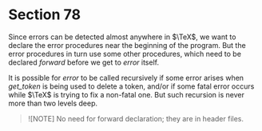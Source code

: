 # Section 78

Since errors can be detected almost anywhere in $\TeX$, we want to declare the error procedures near the beginning of the program. But the error procedures in turn use some other procedures, which need to be declared *forward* before we get to *error* itself.

It is possible for *error* to be called recursively if some error arises when *get_token* is being used to delete a token, and/or if some fatal error occurs while $\TeX$ is trying to fix a non-fatal one. But such recursion is never more than two levels deep.

> ![NOTE]
> No need for forward declaration; they are in header files.
